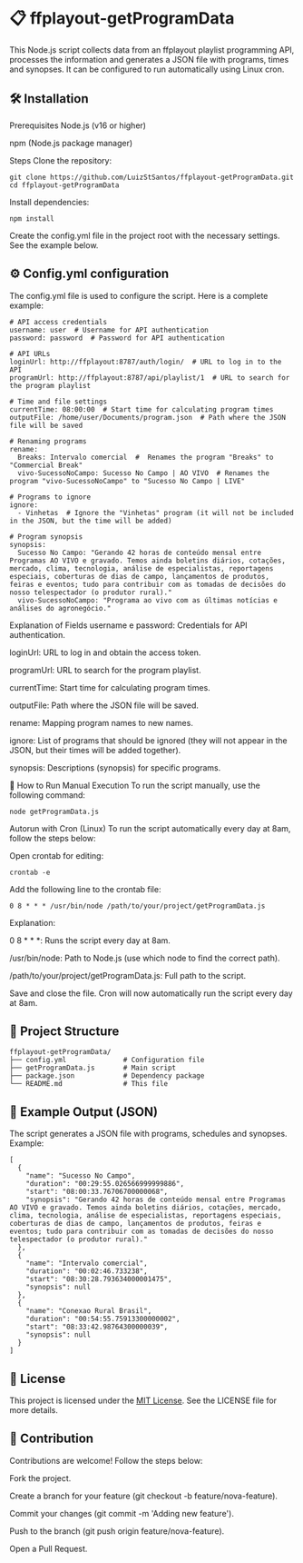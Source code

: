# 📋 ffplayout-getProgramData
This Node.js script collects data from an ffplayout playlist programming API, processes the information and generates a JSON file with programs, times and synopses. It can be configured to run automatically using Linux cron.

## 🛠 Installation
Prerequisites
Node.js (v16 or higher)

npm (Node.js package manager)

Steps
Clone the repository:

```
git clone https://github.com/LuizStSantos/ffplayout-getProgramData.git
cd ffplayout-getProgramData
```
Install dependencies:
```
npm install
```
Create the config.yml file in the project root with the necessary settings. See the example below.

## ⚙️ Config.yml configuration
The config.yml file is used to configure the script. Here is a complete example:

```
# API access credentials
username: user  # Username for API authentication
password: password  # Password for API authentication

# API URLs
loginUrl: http://ffplayout:8787/auth/login/  # URL to log in to the API
programUrl: http://ffplayout:8787/api/playlist/1  # URL to search for the program playlist

# Time and file settings
currentTime: 08:00:00  # Start time for calculating program times
outputFile: /home/user/Documents/program.json  # Path where the JSON file will be saved

# Renaming programs
rename:
  Breaks: Intervalo comercial  #  Renames the program "Breaks" to "Commercial Break"
  vivo-SucessoNoCampo: Sucesso No Campo | AO VIVO  # Renames the program "vivo-SucessoNoCampo" to "Sucesso No Campo | LIVE"

# Programs to ignore
ignore:
  - Vinhetas  # Ignore the "Vinhetas" program (it will not be included in the JSON, but the time will be added)

# Program synopsis
synopsis:
  Sucesso No Campo: "Gerando 42 horas de conteúdo mensal entre Programas AO VIVO e gravado. Temos ainda boletins diários, cotações, mercado, clima, tecnologia, análise de especialistas, reportagens especiais, coberturas de dias de campo, lançamentos de produtos, feiras e eventos; tudo para contribuir com as tomadas de decisões do nosso telespectador (o produtor rural)."
  vivo-SucessoNoCampo: "Programa ao vivo com as últimas notícias e análises do agronegócio."
```
Explanation of Fields
username e password: Credentials for API authentication.

loginUrl: URL to log in and obtain the access token.

programUrl: URL to search for the program playlist.

currentTime: Start time for calculating program times.

outputFile: Path where the JSON file will be saved.

rename: Mapping program names to new names.

ignore: List of programs that should be ignored (they will not appear in the JSON, but their times will be added together).

synopsis: Descriptions (synopsis) for specific programs.

🚀 How to Run
Manual Execution
To run the script manually, use the following command:

```
node getProgramData.js
```
Autorun with Cron (Linux)
To run the script automatically every day at 8am, follow the steps below:

Open crontab for editing:

```
crontab -e
```
Add the following line to the crontab file:

```
0 8 * * * /usr/bin/node /path/to/your/project/getProgramData.js
```
Explanation:

0 8 * * *: Runs the script every day at 8am.

/usr/bin/node: Path to Node.js (use which node to find the correct path).

/path/to/your/project/getProgramData.js: Full path to the script.

Save and close the file. Cron will now automatically run the script every day at 8am.


## 📂 Project Structure

```
ffplayout-getProgramData/
├── config.yml              # Configuration file
├── getProgramData.js       # Main script
├── package.json            # Dependency package
└── README.md               # This file
```
## 📄 Example Output (JSON)
The script generates a JSON file with programs, schedules and synopses. Example:
```
[
  {
    "name": "Sucesso No Campo",
    "duration": "00:29:55.026566999999886",
    "start": "08:00:33.76706700000068",
    "synopsis": "Gerando 42 horas de conteúdo mensal entre Programas AO VIVO e gravado. Temos ainda boletins diários, cotações, mercado, clima, tecnologia, análise de especialistas, reportagens especiais, coberturas de dias de campo, lançamentos de produtos, feiras e eventos; tudo para contribuir com as tomadas de decisões do nosso telespectador (o produtor rural)."
  },
  {
    "name": "Intervalo comercial",
    "duration": "00:02:46.733238",
    "start": "08:30:28.793634000001475",
    "synopsis": null
  },
  {
    "name": "Conexao Rural Brasil",
    "duration": "00:54:55.75913300000002",
    "start": "08:33:42.98764300000039",
    "synopsis": null
  }
]
```
## 📝 License
This project is licensed under the [MIT License](https://opensource.org/license/mit). See the LICENSE file for more details.

## 🤝 Contribution
Contributions are welcome! Follow the steps below:

Fork the project.

Create a branch for your feature (git checkout -b feature/nova-feature).

Commit your changes (git commit -m 'Adding new feature').

Push to the branch (git push origin feature/nova-feature).

Open a Pull Request.
